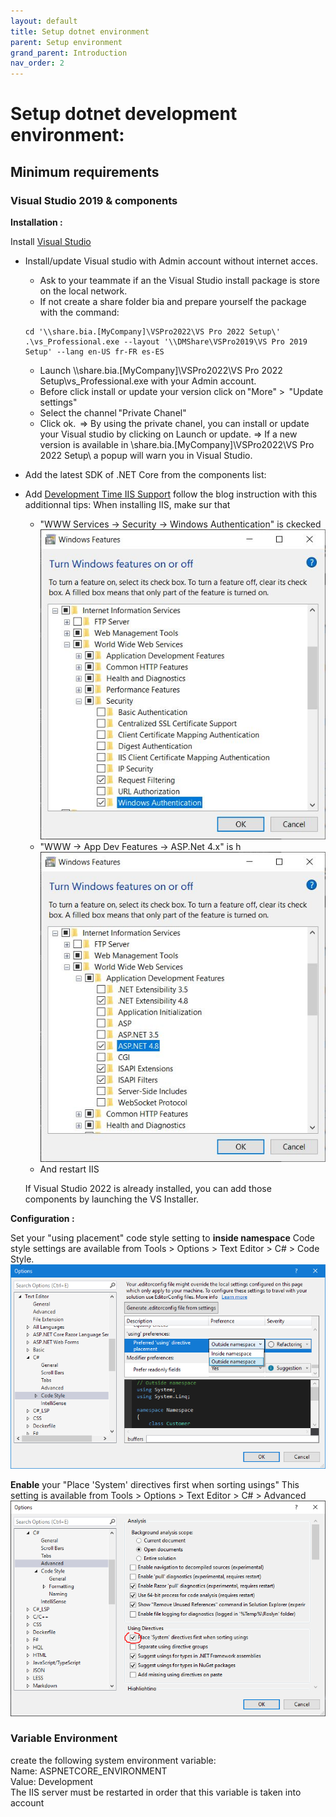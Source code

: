 ```yaml
---
layout: default
title: Setup dotnet environment
parent: Setup environment
grand_parent: Introduction
nav_order: 2
---
```


# Setup dotnet development environment:

## Minimum requirements

### Visual Studio 2019 & components
**Installation :**

Install [Visual Studio](https://visualstudio.microsoft.com/fr/vs/) 

- Install/update Visual studio with Admin account without internet acces.
  * Ask to your teammate if an the Visual Studio install package is store on the local network.
  * If not create a share folder bia and prepare yourself the package with the command:
  ```
  cd '\\share.bia.[MyCompany]\VSPro2022\VS Pro 2022 Setup\'
  .\vs_Professional.exe --layout '\\DMShare\VSPro2019\VS Pro 2019 Setup' --lang en-US fr-FR es-ES
  ```
  * Launch \\\\share.bia.[MyCompany]\VSPro2022\VS Pro 2022 Setup\vs_Professional.exe with your Admin account. 
  * Before click install or update your version click on "More" >  "Update settings" 
  * Select the channel "Private Chanel" 
  * Click ok.  
  => By using the private chanel, you can install or update your Visual studio by clicking on Launch or update. 
  => If a new version is available in \\share.bia.[MyCompany]\VSPro2022\VS Pro 2022 Setup\ a popup will warn you in Visual Studio. 

- Add the latest SDK of .NET Core from the components list:
- Add [Development Time IIS Support](https://devblogs.microsoft.com/aspnet/development-time-iis-support-for-asp-net-core-applications/) follow the blog instruction with this additionnal tips: 
  When installing IIS, make sur that 
  * "WWW Services -> Security -> Windows Authentication" is ckecked 
  ![IIS Windows Authentication](../../Images/IISWindowsAuthent.jpg)
  * "WWW  -> App Dev Features -> ASP.Net 4.x" is h
  ![IIS ASP Net](../../Images/IISASPNET.JPG)
  * And restart IIS
  
  If Visual Studio 2022 is already installed, you can add those components by launching the VS Installer.

**Configuration :**

Set your "using placement" code style setting to **inside namespace**
Code style settings are available from Tools > Options > Text Editor > C# > Code Style.
![Code style settings](../../Images/CodeStyleSetting.png)

**Enable** your "Place 'System' directives first when sorting usings"
This setting is available from Tools > Options > Text Editor > C# > Advanced 
![Code style settings](../../Images/SystemUsing.png)

### Variable Environment
create the following system environment variable:  
Name: ASPNETCORE_ENVIRONMENT  
Value: Development  
The IIS server must be restarted in order that this variable is taken into account



